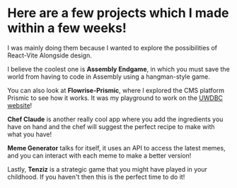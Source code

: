 <h1>Here are a few projects which I made within a few weeks!</h1>

I was mainly doing them because I wanted to explore the possibilities of React-Vite Alongside design.

I believe the coolest one is **Assembly Endgame**, in which you must save the world from having to code in Assembly using a hangman-style game. 

You can also look at **Flowrise-Prismic**, where I explored the CMS platform Prismic to see how it works. It was my playground to work on the <a href="https://uwdbc.com/">UWDBC website</a>!

**Chef Claude** is another really cool app where you add the ingredients you have on hand and the chef will suggest the perfect recipe to make with what you have!

**Meme Generator** talks for itself, it uses an API to access the latest memes, and you can interact with each meme to make a better version!

Lastly, **Tenziz** is a strategic game that you might have played in your childhood. If you haven't then this is the perfect time to do it!
